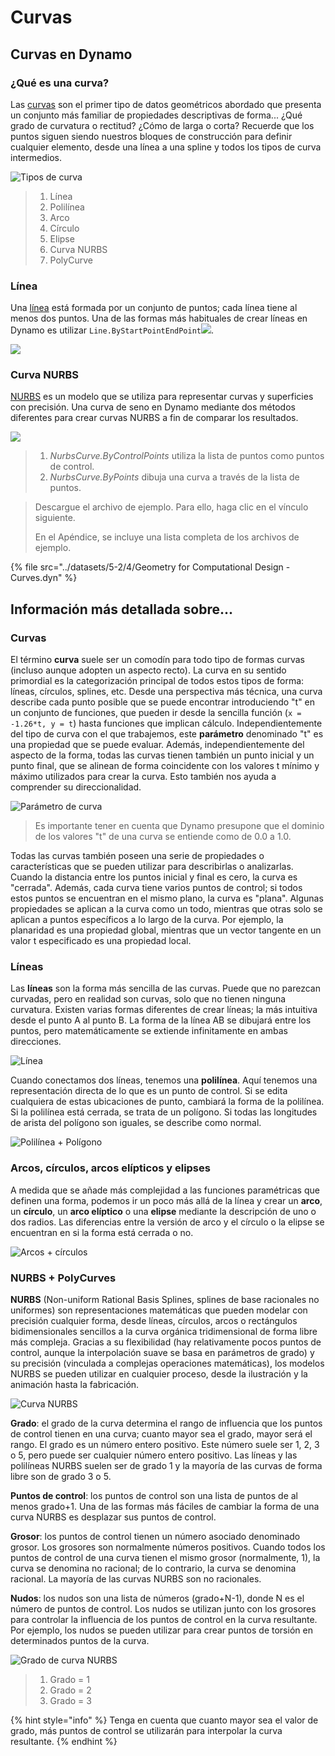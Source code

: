 # Curvas

## Curvas en Dynamo

### ¿Qué es una curva?

Las [curvas](4-curves.md#deep-dive-into...) son el primer tipo de datos geométricos abordado que presenta un conjunto más familiar de propiedades descriptivas de forma... ¿Qué grado de curvatura o rectitud? ¿Cómo de larga o corta? Recuerde que los puntos siguen siendo nuestros bloques de construcción para definir cualquier elemento, desde una línea a una spline y todos los tipos de curva intermedios.

![Tipos de curva](../images/5-2/4/CurveTypes.jpg)

> 1. Línea
> 2. Polilínea
> 3. Arco
> 4. Círculo
> 5. Elipse
> 6. Curva NURBS
> 7. PolyCurve

### Línea

Una [línea](4-curves.md#lines) está formada por un conjunto de puntos; cada línea tiene al menos dos puntos. Una de las formas más habituales de crear líneas en Dynamo es utilizar `Line.ByStartPointEndPoint`![](images/5-2/4/Linebystartpointendpoint.jpg).

![](<../images/5-2/4/curves - line by start point end point (1).jpg>)

### Curva NURBS

[NURBS](4-curves.md#nurbs-+-polycurves) es un modelo que se utiliza para representar curvas y superficies con precisión. Una curva de seno en Dynamo mediante dos métodos diferentes para crear curvas NURBS a fin de comparar los resultados.

![](../images/5-2/4/curves-NurbsCurves.jpg)

> 1. _NurbsCurve.ByControlPoints_ utiliza la lista de puntos como puntos de control.
> 2. _NurbsCurve.ByPoints_ dibuja una curva a través de la lista de puntos.

> Descargue el archivo de ejemplo. Para ello, haga clic en el vínculo siguiente.
>
> En el Apéndice, se incluye una lista completa de los archivos de ejemplo.

{% file src="../datasets/5-2/4/Geometry for Computational Design - Curves.dyn" %}

## Información más detallada sobre...

### Curvas

El término **curva** suele ser un comodín para todo tipo de formas curvas (incluso aunque adopten un aspecto recto). La curva en su sentido primordial es la categorización principal de todos estos tipos de forma: líneas, círculos, splines, etc. Desde una perspectiva más técnica, una curva describe cada punto posible que se puede encontrar introduciendo "t" en un conjunto de funciones, que pueden ir desde la sencilla función (`x = -1.26*t, y = t`) hasta funciones que implican cálculo. Independientemente del tipo de curva con el que trabajemos, este **parámetro** denominado "t" es una propiedad que se puede evaluar. Además, independientemente del aspecto de la forma, todas las curvas tienen también un punto inicial y un punto final, que se alinean de forma coincidente con los valores t mínimo y máximo utilizados para crear la curva. Esto también nos ayuda a comprender su direccionalidad.

![Parámetro de curva](../images/5-2/4/CurveParameter.jpg)

> Es importante tener en cuenta que Dynamo presupone que el dominio de los valores "t" de una curva se entiende como de 0.0 a 1.0.

Todas las curvas también poseen una serie de propiedades o características que se pueden utilizar para describirlas o analizarlas. Cuando la distancia entre los puntos inicial y final es cero, la curva es "cerrada". Además, cada curva tiene varios puntos de control; si todos estos puntos se encuentran en el mismo plano, la curva es "plana". Algunas propiedades se aplican a la curva como un todo, mientras que otras solo se aplican a puntos específicos a lo largo de la curva. Por ejemplo, la planaridad es una propiedad global, mientras que un vector tangente en un valor t especificado es una propiedad local.

### Líneas

Las **líneas** son la forma más sencilla de las curvas. Puede que no parezcan curvadas, pero en realidad son curvas, solo que no tienen ninguna curvatura. Existen varias formas diferentes de crear líneas; la más intuitiva desde el punto A al punto B. La forma de la línea AB se dibujará entre los puntos, pero matemáticamente se extiende infinitamente en ambas direcciones.

![Línea](../images/5-2/4/Line.jpg)

Cuando conectamos dos líneas, tenemos una **polilínea**. Aquí tenemos una representación directa de lo que es un punto de control. Si se edita cualquiera de estas ubicaciones de punto, cambiará la forma de la polilínea. Si la polilínea está cerrada, se trata de un polígono. Si todas las longitudes de arista del polígono son iguales, se describe como normal.

![Polilínea + Polígono](../images/5-2/4/Polyline.jpg)

### Arcos, círculos, arcos elípticos y elipses

A medida que se añade más complejidad a las funciones paramétricas que definen una forma, podemos ir un poco más allá de la línea y crear un **arco**, un **círculo**, un **arco elíptico** o una **elipse** mediante la descripción de uno o dos radios. Las diferencias entre la versión de arco y el círculo o la elipse se encuentran en si la forma está cerrada o no.

![Arcos + círculos](../images/5-2/4/Arcs+Circles.jpg)

### NURBS + PolyCurves

**NURBS** (Non-uniform Rational Basis Splines, splines de base racionales no uniformes) son representaciones matemáticas que pueden modelar con precisión cualquier forma, desde líneas, círculos, arcos o rectángulos bidimensionales sencillos a la curva orgánica tridimensional de forma libre más compleja. Gracias a su flexibilidad (hay relativamente pocos puntos de control, aunque la interpolación suave se basa en parámetros de grado) y su precisión (vinculada a complejas operaciones matemáticas), los modelos NURBS se pueden utilizar en cualquier proceso, desde la ilustración y la animación hasta la fabricación.

![Curva NURBS](../images/5-2/4/NURBScurve.jpg)

**Grado**: el grado de la curva determina el rango de influencia que los puntos de control tienen en una curva; cuanto mayor sea el grado, mayor será el rango. El grado es un número entero positivo. Este número suele ser 1, 2, 3 o 5, pero puede ser cualquier número entero positivo. Las líneas y las polilíneas NURBS suelen ser de grado 1 y la mayoría de las curvas de forma libre son de grado 3 o 5.

**Puntos de control**: los puntos de control son una lista de puntos de al menos grado+1. Una de las formas más fáciles de cambiar la forma de una curva NURBS es desplazar sus puntos de control.

**Grosor**: los puntos de control tienen un número asociado denominado grosor. Los grosores son normalmente números positivos. Cuando todos los puntos de control de una curva tienen el mismo grosor (normalmente, 1), la curva se denomina no racional; de lo contrario, la curva se denomina racional. La mayoría de las curvas NURBS son no racionales.

**Nudos**: los nudos son una lista de números (grado+N-1), donde N es el número de puntos de control. Los nudos se utilizan junto con los grosores para controlar la influencia de los puntos de control en la curva resultante. Por ejemplo, los nudos se pueden utilizar para crear puntos de torsión en determinados puntos de la curva.

![Grado de curva NURBS](../images/5-2/4/NURBScurve\_Degree.jpg)

> 1. Grado = 1
> 2. Grado = 2
> 3. Grado = 3

{% hint style="info" %}
 Tenga en cuenta que cuanto mayor sea el valor de grado, más puntos de control se utilizarán para interpolar la curva resultante. 
{% endhint %}
